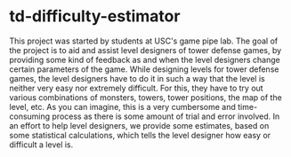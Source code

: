 # td-difficulty-estimator

This project was started by students at USC's game pipe lab. The goal of the project is to aid and assist level designers of tower defense games, by providing some kind of feedback
as and when the level designers change certain parameters of the game. While designing levels for tower defense games, the level designers have to do it in such a way that the level is
neither very easy nor extremely difficult. For this, they have to try out various combinations of monsters, towers, tower positions, the map of the level, etc. As you can imagine, this is a very cumbersome and time-consuming process as there is some amount of trial and error involved. In an effort to help level designers, we provide some estimates, based on some statistical calculations, which tells the level designer how easy or difficult a level is.
